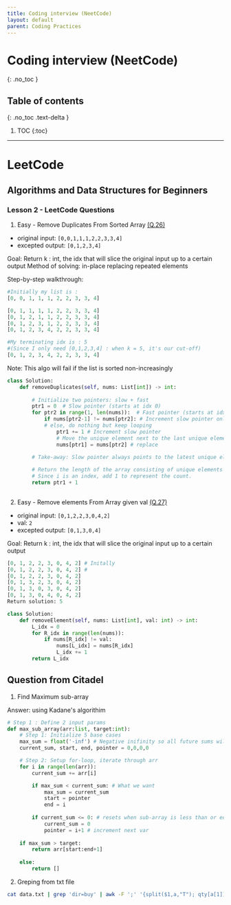 ```yaml
---
title: Coding interview (NeetCode)
layout: default
parent: Coding Practices
---
```

# Coding interview (NeetCode)
{: .no_toc }

## Table of contents
{: .no_toc .text-delta }

1. TOC
{:toc}

---

# LeetCode

## Algorithms and Data Structures for Beginners
### Lesson 2 - LeetCode Questions
1. Easy - Remove Duplicates From Sorted Array <a href=https://leetcode.com/problems/remove-duplicates-from-sorted-array/description> (Q.26) </a>
- original input: `[0,0,1,1,1,2,2,3,3,4]`
- excepted output: `[0,1,2,3,4]`

Goal: Return k : int, the idx that will slice the original input up to a certain output
Method of solving: in-place replacing repeated elements

Step-by-step walkthrough:
```python
#Initially my list is : 
[0, 0, 1, 1, 1, 2, 2, 3, 3, 4]

[0, 1, 1, 1, 1, 2, 2, 3, 3, 4]
[0, 1, 2, 1, 1, 2, 2, 3, 3, 4]
[0, 1, 2, 3, 1, 2, 2, 3, 3, 4]
[0, 1, 2, 3, 4, 2, 2, 3, 3, 4]

#My terminating idx is : 5 
#(Since I only need [0,1,2,3,4] : when k = 5, it's our cut-off)
[0, 1, 2, 3, 4, 2, 2, 3, 3, 4]

```

Note: This algo will fail if the list is sorted non-increasingly

```python
class Solution:
    def removeDuplicates(self, nums: List[int]) -> int:
        
        # Initialize two pointers: slow + fast
        ptr1 = 0  # Slow pointer (starts at idx 0)
        for ptr2 in range(1, len(nums)):  # Fast pointer (starts at idx 1)
            if nums[ptr2-1] != nums[ptr2]: # Increment slow pointer only if a NEW UNIQUE ELEMENT is found. (Always checks adjacent elements)
            # else, do nothing but keep looping
                ptr1 += 1 # Increment slow pointer
                # Move the unique element next to the last unique element found.
                nums[ptr1] = nums[ptr2] # replace 

        # Take-away: Slow pointer always points to the latest unique element
        
        # Return the length of the array consisting of unique elements only.
        # Since i is an index, add 1 to represent the count.
        return ptr1 + 1
        

```
2. Easy - Remove elements From Array given val <a href=https://leetcode.com/problems/remove-element> (Q.27) </a>
- original input: `[0,1,2,2,3,0,4,2]`
- val: `2`  
- excepted output: `[0,1,3,0,4]`

Goal: Return k : int, the idx that will slice the original input up to a certain output

```python
[0, 1, 2, 2, 3, 0, 4, 2] # Initally
[0, 1, 2, 2, 3, 0, 4, 2] # 
[0, 1, 2, 2, 3, 0, 4, 2]
[0, 1, 3, 2, 3, 0, 4, 2]
[0, 1, 3, 0, 3, 0, 4, 2]
[0, 1, 3, 0, 4, 0, 4, 2]
Return solution: 5
```

```python
class Solution:
    def removeElement(self, nums: List[int], val: int) -> int:
        L_idx = 0
        for R_idx in range(len(nums)):
            if nums[R_idx] != val:
                nums[L_idx] = nums[R_idx]
                L_idx += 1
        return L_idx
```

## Question from Citadel

1. Find Maximum sub-array

Answer: using Kadane's algorithim

```python
# Step 1 : Define 2 input params
def max_sub_array(arr:list, target:int):
    # Step 1: Initialize 5 base cases 
    max_sum = float('-inf') # Negative inifinity so all future sums will be larger!
    current_sum, start, end, pointer = 0,0,0,0

    # Step 2: Setup for-loop, iterate through arr
    for i in range(len(arr)):
        current_sum += arr[i]

        if max_sum < current_sum: # What we want
            max_sum = current_sum
            start = pointer
            end = i
        
        if current_sum <= 0: # resets when sub-array is less than or equal to 0
            current_sum = 0
            pointer = i+1 # increment next var
        
    if max_sum > target:
        return arr[start:end+1]
    
    else:
        return []

```

2. Greping from txt file

```bash
cat data.txt | grep 'dir=buy' | awk -F ';' '{split($1,a,"T"); qty[a[1]]+=$4;} END{for (i in qty) print i, qty[i]}'
```